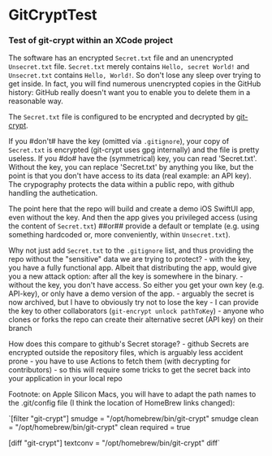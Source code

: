 # GitCryptTest

### Test of git-crypt within an XCode project

The software has an encrypted `Secret.txt` file and an unencrypted `Unsecret.txt` file.
`Secret.txt` merely contains `Hello, secret World!` and `Unsecret.txt` contains `Hello, World!`. So don't lose any sleep over trying to get inside. In fact, you will find numerous unencrypted copies in the GitHub history: GitHub really doesn't want you to enable you to delete them in a reasonable way.

The `Secret.txt` file is configured to be encrypted and decrypted by [git-crypt](https://github.com/AGWA/git-crypt).

If you #don't# have the key (omitted via `.gitignore`), your copy of `Secret.txt` is encrypted (git-crypt uses gpg internally) and the file is pretty useless.
If you #do# have the (symmetrical) key, you can read 'Secret.txt'.
Without the key, you can replace 'Secret.txt' by anything you like, but the point is that you don't have access to its data (real example: an API key). The crypography protects the data within a public repo, with github handling the authetication.

The point here that the repo will build and create a demo iOS SwiftUI app, even without the key.
And then the app gives you privileged access (using the content of `Secret.txt`) ##or## provide a default or template (e.g. using something hardcoded or, more conveniently, within `Unsecret.txt`).

Why not just add `Secret.txt` to the `.gitignore` list, and thus providing the repo without the "sensitive" data we are trying to protect?
    - with the key, you have a fully functional app. Albeit that distributing the app, would give you a new attack option: after all the key is somewhere in the binary.
    - without the key, you don't have access. So either you get your own key (e.g. API-key), or only have a demo version of the app.
    - arguably the secret is now archived, but I have to obviously try not to lose the key
    - I can provide the key to other collaborators (`git-encrypt unlock pathToKey`)
    - anyone who clones or forks the repo can create their alternative secret (API key) on their branch 

How does this compare to github's Secret storage?
    - github Secrets are encrypted outside the repository files, which is arguably less accident prone
    - you have to use Actions to fetch them (with decrypting for contributors)
    - so this will require some tricks to get the secret back into your application in your local repo
    
Footnote: on Apple Silicon Macs, you will have to adapt the path names to the .git/config file (I think the location of HomeBrew links changed):

`[filter "git-crypt"]
    smudge = \"/opt/homebrew/bin/git-crypt\" smudge
    clean = \"/opt/homebrew/bin/git-crypt\" clean
    required = true
    
[diff "git-crypt"]
    textconv = \"/opt/homebrew/bin/git-crypt\" diff`
